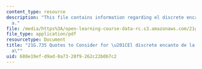 ```yaml
---
content_type: resource
description: "This file contains information regarding el discrete encanto de la burgues\xED\
  a."
file: /media/https%3A/open-learning-course-data-rc.s3.amazonaws.com/21g-735-advanced-topics-in-hispanic-literature-and-film-the-films-of-luis-bunuel-fall-2013/688e19efd9ad0a7320f9262c22b0b7c2_MIT21G_735F13_study_discr.pdf
file_type: application/pdf
resourcetype: Document
title: "21G.735 Quotes to Consider for \u201CEl discrete encanto de la burgues\xED\
  a\""
uid: 688e19ef-d9ad-0a73-20f9-262c22b0b7c2
---
```

